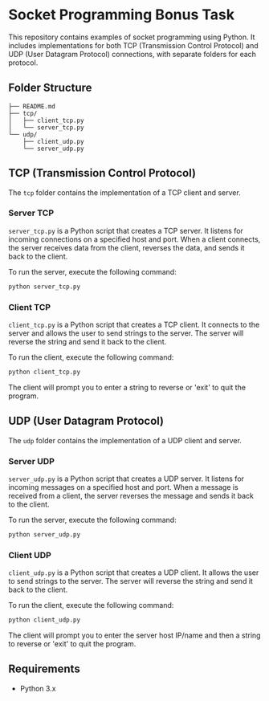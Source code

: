 # Socket Programming Bonus Task

This repository contains examples of socket programming using Python. It includes implementations for both TCP (Transmission Control Protocol) and UDP (User Datagram Protocol) connections, with separate folders for each protocol.

## Folder Structure

```plaintext
├── README.md
├── tcp/
│   ├── client_tcp.py
│   └── server_tcp.py
└── udp/
    ├── client_udp.py
    └── server_udp.py
```

## TCP (Transmission Control Protocol)

The `tcp` folder contains the implementation of a TCP client and server.

### Server TCP

`server_tcp.py` is a Python script that creates a TCP server. It listens for incoming connections on a specified host and port. When a client connects, the server receives data from the client, reverses the data, and sends it back to the client.

To run the server, execute the following command:

```bash
python server_tcp.py
```

### Client TCP

`client_tcp.py` is a Python script that creates a TCP client. It connects to the server and allows the user to send strings to the server. The server will reverse the string and send it back to the client.

To run the client, execute the following command:

```bash
python client_tcp.py
```

The client will prompt you to enter a string to reverse or 'exit' to quit the program.

## UDP (User Datagram Protocol)

The `udp` folder contains the implementation of a UDP client and server.

### Server UDP

`server_udp.py` is a Python script that creates a UDP server. It listens for incoming messages on a specified host and port. When a message is received from a client, the server reverses the message and sends it back to the client.

To run the server, execute the following command:

```bash
python server_udp.py
```

### Client UDP

`client_udp.py` is a Python script that creates a UDP client. It allows the user to send strings to the server. The server will reverse the string and send it back to the client.

To run the client, execute the following command:

```bash
python client_udp.py
```

The client will prompt you to enter the server host IP/name and then a string to reverse or 'exit' to quit the program.

## Requirements

- Python 3.x
